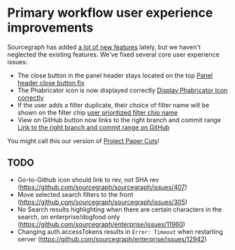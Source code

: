 # Primary workflow user experience improvements

Sourcegraph has added [a lot of new features](https://about.sourcegraph.com/blog) lately, but we haven't neglected the existing features. We've fixed several core user experience issues:

- The close button in the panel header stays located on the top [Panel header close button fix](https://github.com/sourcegraph/sourcegraph/pull/406)
- The Phabricator icon is now displayed correctly [Display Phabricator Icon correctly](https://github.com/sourcegraph/sourcegraph/pull/340)
- If the user adds a filter duplicate, their choice of filter name will be shown on the filter chip [user prioritized filter chip name](https://github.com/sourcegraph/sourcegraph/pull/348)
- View on GitHub button now links to the right branch and commit range [Link to the right branch and commit range on GitHub](https://github.com/sourcegraph/sourcegraph/issues/294)

You might call this our version of [Project Paper Cuts](https://blog.github.com/2018-08-28-announcing-paper-cuts/)!

## TODO

- Go-to-Github icon should link to rev, not SHA rev (https://github.com/sourcegraph/sourcegraph/issues/407)
- Move selected search filters to the front (https://github.com/sourcegraph/sourcegraph/issues/305)
- No Search results highlighting when there are certain characters in the search, on enterprise/dogfood only (https://github.com/sourcegraph/enterprise/issues/11960)
- Changing auth.accessTokens results in `Error: Timeout` when restarting server (https://github.com/sourcegraph/enterprise/issues/12942)
